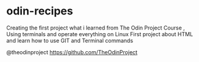 # odin-recipes

Creating the first project what i learned from The Odin Project Course , Using terminals and operate everything on Linux
First project about HTML and learn how to use GIT and Terminal commands

@theodinproject
https://github.com/TheOdinProject
